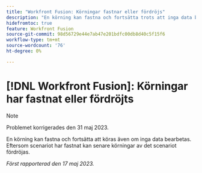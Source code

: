 ```yaml
---
title: "Workfront Fusion: Körningar fastnar eller fördröjs"
description: "En körning kan fastna och fortsätta trots att inga data bearbetas. Eftersom scenariot har fastnat kan senare körningar av det scenariot fördröjas."
hidefromtoc: true
feature: Workfront Fusion
source-git-commit: 98d56729e44e7ab47e201bdfc00db8d40c5f15f6
workflow-type: tm+mt
source-wordcount: '76'
ht-degree: 0%

---
```



# [!DNL Workfront Fusion]: Körningar har fastnat eller fördröjts

>[!NOTE]
>
>Problemet korrigerades den 31 maj 2023.

En körning kan fastna och fortsätta att köras även om inga data bearbetas. Eftersom scenariot har fastnat kan senare körningar av det scenariot fördröjas.

_Först rapporterad den 17 maj 2023._

